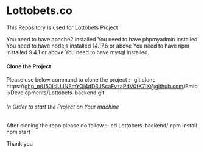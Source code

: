 # Lottobets.co
This Repository is used for Lottobets Project

You need to have apache2 installed
You need to have phpmyadmin installed
You need to have nodejs installed 14.17.6 or above
You need to have npm installed 9.4.1 or above
You need to have mysql installed.

#### Clone the Project ####  
Please use below command to clone the project :-
git clone https://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@github.com/EmipixDevelopments/Lottobets-backend.git


###### In Order to start the Project on Your machine ######
After cloning the repo please do follow :-
 cd Lottobets-backend/
 npm install
 npm start


Thank you
